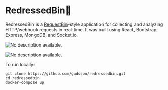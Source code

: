 # RedressedBin👗

RedressedBin is a [RequestBin](https://requestbin.com/)-style application for collecting and analyzing HTTP/webhook requests in real-time.  It was built using React, Bootstrap, Express, MongoDB, and Socket.io.

![No description available.](https://scontent.fyyc4-1.fna.fbcdn.net/v/t1.15752-9/269745398_936684427274403_11768741440334457_n.png?_nc_cat=101&ccb=1-5&_nc_sid=ae9488&_nc_ohc=gDjnq3u3CQcAX-CT9IA&_nc_ht=scontent.fyyc4-1.fna&oh=03_AVK40HEVQFrF2fC2F_TjGrKLUCokIiBP8u5DVCP7KCWBEQ&oe=61FAF3E3)



![No description available.](https://scontent.fyyc4-1.fna.fbcdn.net/v/t1.15752-9/271281215_2994431300774265_8425964763180459319_n.png?_nc_cat=102&ccb=1-5&_nc_sid=ae9488&_nc_ohc=pGgnihpFvlUAX_MQkFs&_nc_ht=scontent.fyyc4-1.fna&oh=03_AVL2fenmflidLOaV3lLxaJmw02fkXaP57BOD1t1Yia39Qw&oe=61FAD574)



To run locally:

```
git clone https://github.com/gudsson/redressedbin.git
cd redressedbin
docker-compose up
```